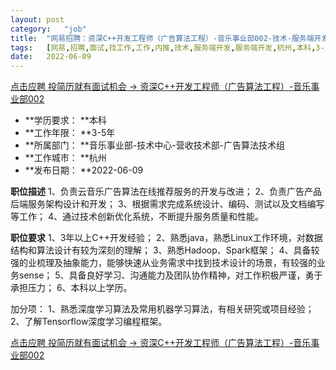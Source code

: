 ```yaml
---
layout:	post
category:	"job"
title:	"网易招聘：资深C++开发工程师（广告算法工程）-音乐事业部002-技术-服务端开发-服务端开发-杭州本科3-5年"
tags:	[网易,招聘,面试,找工作,工作,内推,技术,服务端开发,服务端开发,杭州,本科,3-5年]
date:	2022-06-09
---
```


[点击应聘 投简历就有面试机会 -> 资深C++开发工程师（广告算法工程）-音乐事业部002](http://mobile.bole.netease.com/bole/boleDetail?id=38197&employeeId=346f03c3cda5f04c&key=all)



- **学历要求： **本科
- **工作年限： **3-5年
- **所属部门： **音乐事业部-技术中心-营收技术部-广告算法技术组
- **工作城市： **杭州
- **发布日期： **2022-06-09



**职位描述**
1、负责云音乐广告算法在线推荐服务的开发与改进；
2、负责广告产品后端服务架构设计和开发；
3、根据需求完成系统设计、编码、测试以及文档编写等工作；
4、通过技术创新优化系统，不断提升服务质量和性能。



**职位要求**
1、3年以上C++开发经验；
2、熟悉java，熟悉Linux工作环境，对数据结构和算法设计有较为深刻的理解；
3、熟悉Hadoop、Spark框架；
4、具备较强的业梳理及抽象能力，能够快速从业务需求中找到技术设计的场景，有较强的业务sense；
5、具备良好学习、沟通能力及团队协作精神，对工作积极严谨，勇于承担压力；
6、本科以上学历。

加分项：
1、熟悉深度学习算法及常用机器学习算法，有相关研究或项目经验；
2、了解Tensorflow深度学习编程框架。



[点击应聘 投简历就有面试机会 -> 资深C++开发工程师（广告算法工程）-音乐事业部002](http://mobile.bole.netease.com/bole/boleDetail?id=38197&employeeId=346f03c3cda5f04c&key=all)
